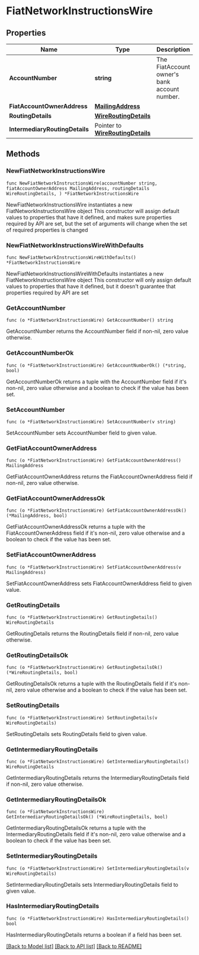 # FiatNetworkInstructionsWire

## Properties

Name | Type | Description | Notes
------------ | ------------- | ------------- | -------------
**AccountNumber** | **string** | The FiatAccount owner&#39;s bank account number. | 
**FiatAccountOwnerAddress** | [**MailingAddress**](MailingAddress.md) |  | 
**RoutingDetails** | [**WireRoutingDetails**](WireRoutingDetails.md) |  | 
**IntermediaryRoutingDetails** | Pointer to [**WireRoutingDetails**](WireRoutingDetails.md) |  | [optional] 

## Methods

### NewFiatNetworkInstructionsWire

`func NewFiatNetworkInstructionsWire(accountNumber string, fiatAccountOwnerAddress MailingAddress, routingDetails WireRoutingDetails, ) *FiatNetworkInstructionsWire`

NewFiatNetworkInstructionsWire instantiates a new FiatNetworkInstructionsWire object
This constructor will assign default values to properties that have it defined,
and makes sure properties required by API are set, but the set of arguments
will change when the set of required properties is changed

### NewFiatNetworkInstructionsWireWithDefaults

`func NewFiatNetworkInstructionsWireWithDefaults() *FiatNetworkInstructionsWire`

NewFiatNetworkInstructionsWireWithDefaults instantiates a new FiatNetworkInstructionsWire object
This constructor will only assign default values to properties that have it defined,
but it doesn't guarantee that properties required by API are set

### GetAccountNumber

`func (o *FiatNetworkInstructionsWire) GetAccountNumber() string`

GetAccountNumber returns the AccountNumber field if non-nil, zero value otherwise.

### GetAccountNumberOk

`func (o *FiatNetworkInstructionsWire) GetAccountNumberOk() (*string, bool)`

GetAccountNumberOk returns a tuple with the AccountNumber field if it's non-nil, zero value otherwise
and a boolean to check if the value has been set.

### SetAccountNumber

`func (o *FiatNetworkInstructionsWire) SetAccountNumber(v string)`

SetAccountNumber sets AccountNumber field to given value.


### GetFiatAccountOwnerAddress

`func (o *FiatNetworkInstructionsWire) GetFiatAccountOwnerAddress() MailingAddress`

GetFiatAccountOwnerAddress returns the FiatAccountOwnerAddress field if non-nil, zero value otherwise.

### GetFiatAccountOwnerAddressOk

`func (o *FiatNetworkInstructionsWire) GetFiatAccountOwnerAddressOk() (*MailingAddress, bool)`

GetFiatAccountOwnerAddressOk returns a tuple with the FiatAccountOwnerAddress field if it's non-nil, zero value otherwise
and a boolean to check if the value has been set.

### SetFiatAccountOwnerAddress

`func (o *FiatNetworkInstructionsWire) SetFiatAccountOwnerAddress(v MailingAddress)`

SetFiatAccountOwnerAddress sets FiatAccountOwnerAddress field to given value.


### GetRoutingDetails

`func (o *FiatNetworkInstructionsWire) GetRoutingDetails() WireRoutingDetails`

GetRoutingDetails returns the RoutingDetails field if non-nil, zero value otherwise.

### GetRoutingDetailsOk

`func (o *FiatNetworkInstructionsWire) GetRoutingDetailsOk() (*WireRoutingDetails, bool)`

GetRoutingDetailsOk returns a tuple with the RoutingDetails field if it's non-nil, zero value otherwise
and a boolean to check if the value has been set.

### SetRoutingDetails

`func (o *FiatNetworkInstructionsWire) SetRoutingDetails(v WireRoutingDetails)`

SetRoutingDetails sets RoutingDetails field to given value.


### GetIntermediaryRoutingDetails

`func (o *FiatNetworkInstructionsWire) GetIntermediaryRoutingDetails() WireRoutingDetails`

GetIntermediaryRoutingDetails returns the IntermediaryRoutingDetails field if non-nil, zero value otherwise.

### GetIntermediaryRoutingDetailsOk

`func (o *FiatNetworkInstructionsWire) GetIntermediaryRoutingDetailsOk() (*WireRoutingDetails, bool)`

GetIntermediaryRoutingDetailsOk returns a tuple with the IntermediaryRoutingDetails field if it's non-nil, zero value otherwise
and a boolean to check if the value has been set.

### SetIntermediaryRoutingDetails

`func (o *FiatNetworkInstructionsWire) SetIntermediaryRoutingDetails(v WireRoutingDetails)`

SetIntermediaryRoutingDetails sets IntermediaryRoutingDetails field to given value.

### HasIntermediaryRoutingDetails

`func (o *FiatNetworkInstructionsWire) HasIntermediaryRoutingDetails() bool`

HasIntermediaryRoutingDetails returns a boolean if a field has been set.


[[Back to Model list]](../README.md#documentation-for-models) [[Back to API list]](../README.md#documentation-for-api-endpoints) [[Back to README]](../README.md)


